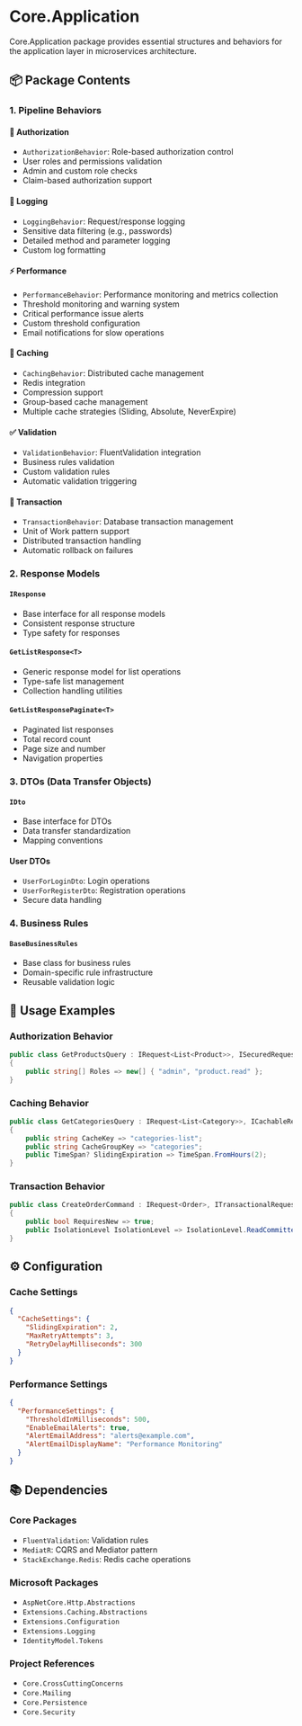 # Core.Application

Core.Application package provides essential structures and behaviors for the application layer in microservices architecture.

## 📦 Package Contents

### 1. Pipeline Behaviors

#### 🔐 Authorization
- `AuthorizationBehavior`: Role-based authorization control
- User roles and permissions validation
- Admin and custom role checks
- Claim-based authorization support

#### 📝 Logging
- `LoggingBehavior`: Request/response logging
- Sensitive data filtering (e.g., passwords)
- Detailed method and parameter logging
- Custom log formatting

#### ⚡ Performance
- `PerformanceBehavior`: Performance monitoring and metrics collection
- Threshold monitoring and warning system
- Critical performance issue alerts
- Custom threshold configuration
- Email notifications for slow operations

#### 💾 Caching
- `CachingBehavior`: Distributed cache management
- Redis integration
- Compression support
- Group-based cache management
- Multiple cache strategies (Sliding, Absolute, NeverExpire)

#### ✅ Validation
- `ValidationBehavior`: FluentValidation integration
- Business rules validation
- Custom validation rules
- Automatic validation triggering

#### 🔄 Transaction
- `TransactionBehavior`: Database transaction management
- Unit of Work pattern support
- Distributed transaction handling
- Automatic rollback on failures

### 2. Response Models

#### `IResponse`
- Base interface for all response models
- Consistent response structure
- Type safety for responses

#### `GetListResponse<T>`
- Generic response model for list operations
- Type-safe list management
- Collection handling utilities

#### `GetListResponsePaginate<T>`
- Paginated list responses
- Total record count
- Page size and number
- Navigation properties

### 3. DTOs (Data Transfer Objects)

#### `IDto`
- Base interface for DTOs
- Data transfer standardization
- Mapping conventions

#### User DTOs
- `UserForLoginDto`: Login operations
- `UserForRegisterDto`: Registration operations
- Secure data handling

### 4. Business Rules

#### `BaseBusinessRules`
- Base class for business rules
- Domain-specific rule infrastructure
- Reusable validation logic

## 🔧 Usage Examples

### Authorization Behavior
```csharp
public class GetProductsQuery : IRequest<List<Product>>, ISecuredRequest
{
    public string[] Roles => new[] { "admin", "product.read" };
}
```

### Caching Behavior
```csharp
public class GetCategoriesQuery : IRequest<List<Category>>, ICachableRequest
{
    public string CacheKey => "categories-list";
    public string CacheGroupKey => "categories";
    public TimeSpan? SlidingExpiration => TimeSpan.FromHours(2);
}
```

### Transaction Behavior
```csharp
public class CreateOrderCommand : IRequest<Order>, ITransactionalRequest
{
    public bool RequiresNew => true;
    public IsolationLevel IsolationLevel => IsolationLevel.ReadCommitted;
}
```

## ⚙️ Configuration

### Cache Settings
```json
{
  "CacheSettings": {
    "SlidingExpiration": 2,
    "MaxRetryAttempts": 3,
    "RetryDelayMilliseconds": 300
  }
}
```

### Performance Settings
```json
{
  "PerformanceSettings": {
    "ThresholdInMilliseconds": 500,
    "EnableEmailAlerts": true,
    "AlertEmailAddress": "alerts@example.com",
    "AlertEmailDisplayName": "Performance Monitoring"
  }
}
```

## 📚 Dependencies

### Core Packages
- `FluentValidation`: Validation rules
- `MediatR`: CQRS and Mediator pattern
- `StackExchange.Redis`: Redis cache operations

### Microsoft Packages
- `AspNetCore.Http.Abstractions`
- `Extensions.Caching.Abstractions`
- `Extensions.Configuration`
- `Extensions.Logging`
- `IdentityModel.Tokens`

### Project References
- `Core.CrossCuttingConcerns`
- `Core.Mailing`
- `Core.Persistence`
- `Core.Security` 
